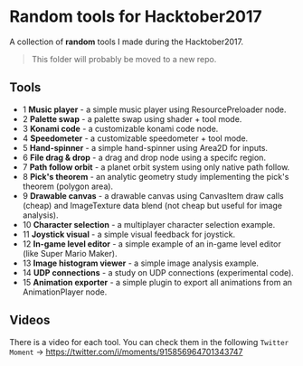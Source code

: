 # Random tools for Hacktober2017

A collection of **random** tools I made during the Hacktober2017.

>This folder will probably be moved to a new repo.

## Tools

- 1 **Music player** - a simple music player using ResourcePreloader node.
- 2 **Palette swap** - a palette swap using shader + tool mode.
- 3 **Konami code** - a customizable konami code node.
- 4 **Speedometer** - a customizable speedometer + tool mode.
- 5 **Hand-spinner** - a simple hand-spinner using Area2D for inputs.
- 6 **File drag & drop** - a drag and drop node using a specifc region.
- 7 **Path follow orbit** - a planet orbit system using only native path follow.
- 8 **Pick's theorem** - an analytic geometry study implementing the pick's theorem (polygon area).
- 9 **Drawable canvas** - a drawable canvas using CanvasItem draw calls (cheap) and ImageTexture data blend (not cheap but useful for image analysis).
- 10 **Character selection** - a multiplayer character selection example.
- 11 **Joystick visual** - a simple visual feedback for joystick.
- 12 **In-game level editor** - a simple example of an in-game level editor (like Super Mario Maker).
- 13 **Image histogram viewer** - a simple image analysis example.
- 14 **UDP connections** - a study on UDP connections (experimental code).
- 15 **Animation exporter** - a simple plugin to export all animations from an AnimationPlayer node.

## Videos

There is a video for each tool. You can check them in the following `Twitter Moment` -> https://twitter.com/i/moments/915856964701343747

